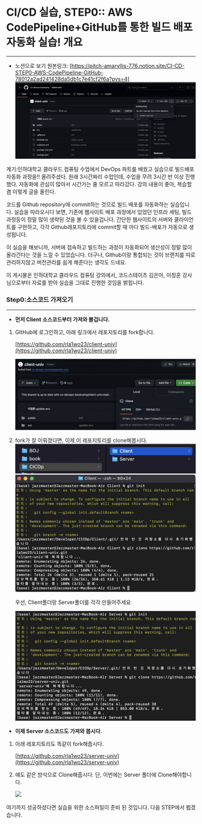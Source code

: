 # CI/CD 실습, STEP0:: AWS CodePipeline+GitHub를 통한 빌드 배포 자동화 실습! 개요

---

- 노션으로 보기 원본링크: [https://pitch-amaryllis-776.notion.site/CI-CD-STEP0-AWS-CodePipeline-GitHub-78012a2ad241428da5db1c7e41cf2f6a?pvs=4]
  <img src="src/Untitled 1.png" />

계기:인하대학교 클라우드 컴퓨팅 수업에서 DevOps 파트를 배웠고 실습으로 빌드배포 자동화 과정을!! 올려주셨다. 원래 3시간짜리 수업인데, 수업을 무려 3시간 반 이상 진행했다. 자동화에 관심이 많아서 시간가는 줄 모르고 따라갔다. 강의 내용이 좋아, 복습할 겸 이렇게 글을 올린다.

코드를 Github repository에 commit하는 것으로 빌드 배포를 자동화하는 실습입니다. 실습을 따라오시다 보면, 기존에 웹사이트 배포 과정에서 있었던 인프라 세팅, 빌드 과정등이 정말 많이 생략된 것을 볼 수 있을겁니다. 간단한 웹사이트의 서버와 클라이언트를 구현하고, 각각 Github레포지토리에 commit할 때 마다 빌드-배포가 자동으로 생성됩니다.

이 실습을 해보니까, 서버에 접속하고 빌드하는 과정이 자동화되어 생산성이 정말 많이 올라간다는 것을 느낄 수 있었습니다. 더구나, Github이랑 통합되는 것이 브랜치를 따로 관리하지않고 버전관리를 쉽게 해준다는 생각도 드네요.

이 게시물은 인하대학교 클라우드 컴퓨팅 강의에서, 코드스테이츠 김은아, 이정훈 강사님으로부터 자료를 받아 실습을 그대로 진행한 것임을 밝힙니다.

### Step0:소스코드 가져오기

---

- **먼저 Client 소스코드부터 가져와 볼겁니다.**

1. GItHub에 로그인하고, 아래 링크에서 레포지토리를 fork합니다.

   [https://github.com/rla1wo23/client-univ](https://github.com/rla1wo23/client-univ)

   <img src="src/Untitled 2.png" />

2. fork가 잘 이뤄졌다면, 이제 이 레포지토리를 clone해봅시다.
   <img src="src/Untitled 3.png" />
   <img src="src/Untitled 4.png" />

   우선, Client폴더랑 Server폴더를 각각 만들어주세요

   <img src="src/Untitled 5.png" />

- **이제 Server 소스코드도 가져와 봅시다.**

1. 아래 레포지토리도 똑같이 fork해줍시다.

   [https://github.com/rla1wo23/server-univ](https://github.com/rla1wo23/server-univ)

2. 얘도 같은 방식으로 Clone해줍시다. 단, 이번에는 Server 폴더에 Clone해야합니다.

   <img src="src/Untitled 6.png" />

여기까지 성공하셨다면 실습을 위한 소스파일이 준비 된 것입니다. 다음 STEP에서 뵙겠습니다.
